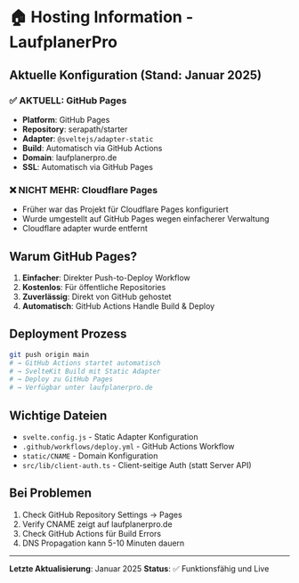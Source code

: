 # 🏠 Hosting Information - LaufplanerPro

## Aktuelle Konfiguration (Stand: Januar 2025)

### ✅ AKTUELL: GitHub Pages
- **Platform**: GitHub Pages
- **Repository**: serapath/starter
- **Adapter**: `@sveltejs/adapter-static` 
- **Build**: Automatisch via GitHub Actions
- **Domain**: laufplanerpro.de
- **SSL**: Automatisch via GitHub Pages

### ❌ NICHT MEHR: Cloudflare Pages
- Früher war das Projekt für Cloudflare Pages konfiguriert
- Wurde umgestellt auf GitHub Pages wegen einfacherer Verwaltung
- Cloudflare adapter wurde entfernt

## Warum GitHub Pages?

1. **Einfacher**: Direkter Push-to-Deploy Workflow
2. **Kostenlos**: Für öffentliche Repositories
3. **Zuverlässig**: Direkt von GitHub gehostet
4. **Automatisch**: GitHub Actions Handle Build & Deploy

## Deployment Prozess

```bash
git push origin main
# → GitHub Actions startet automatisch
# → SvelteKit Build mit Static Adapter
# → Deploy zu GitHub Pages
# → Verfügbar unter laufplanerpro.de
```

## Wichtige Dateien

- `svelte.config.js` - Static Adapter Konfiguration
- `.github/workflows/deploy.yml` - GitHub Actions Workflow
- `static/CNAME` - Domain Konfiguration
- `src/lib/client-auth.ts` - Client-seitige Auth (statt Server API)

## Bei Problemen

1. Check GitHub Repository Settings → Pages
2. Verify CNAME zeigt auf laufplanerpro.de
3. Check GitHub Actions für Build Errors
4. DNS Propagation kann 5-10 Minuten dauern

---

**Letzte Aktualisierung**: Januar 2025
**Status**: ✅ Funktionsfähig und Live

